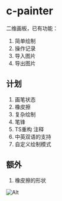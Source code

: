 # c-painter
二维画板，已有功能：

1. 简单绘制
2. 操作记录
3. 导入图片
4. 导出图片
## 计划
1. 画笔状态
2. 橡皮擦
3. 复杂绘制
4. 笔锋
5. TS重构 注释
6. 中英双语的支持
7. 自定义绘制模式

## 额外
1. 橡皮擦的形状

![Alt](https://repobeats.axiom.co/api/embed/025fc5d33ea44b5a8a34e74d4365e510073a78ce.svg "Repobeats analytics image")

